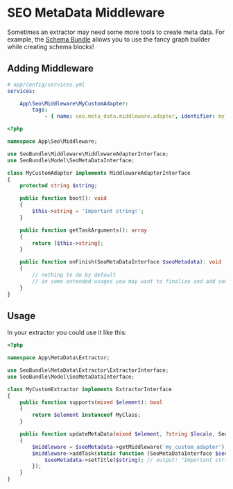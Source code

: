 # SEO MetaData Middleware
Sometimes an extractor may need some more tools to create meta data.
For example, the [Schema Bundle](https://github.com/dachcom-digital/pimcore-schema) allows you to use the fancy graph builder while creating schema blocks!

## Adding Middleware

```yaml
# app/config/services.yml
services:

    App\Seo\Middleware\MyCustomAdapter:
        tags:
            - { name: seo.meta_data.middleware.adapter, identifier: my_custom_adapter }
```

```php
<?php

namespace App\Seo\Middleware;

use SeoBundle\Middleware\MiddlewareAdapterInterface;
use SeoBundle\Model\SeoMetaDataInterface;

class MyCustomAdapter implements MiddlewareAdapterInterface
{
    protected string $string;

    public function boot(): void
    {
        $this->string = 'Important string!';
    }

    public function getTaskArguments(): array
    {
        return [$this->string];
    }

    public function onFinish(SeoMetaDataInterface $seoMetadata): void
    {
        // nothing to do by default
        // in some extended usages you may want to finalize and add some data to the SeoMetaData object after all extractors have been dispatched.
    }
}
```

## Usage
In your extractor you could use it like this:

```php
<?php

namespace App\MetaData\Extractor;

use SeoBundle\MetaData\Extractor\ExtractorInterface;
use SeoBundle\Model\SeoMetaDataInterface;

class MyCustomExtractor implements ExtractorInterface
{
    public function supports(mixed $element): bool
    {
        return $element instanceof MyClass;
    }

    public function updateMetaData(mixed $element, ?string $locale, SeoMetaDataInterface $seoMetadata): void
    {
        $middleware = $seoMetadata->getMiddleware('my_custom_adapter');
        $middleware->addTask(static function (SeoMetaDataInterface $seoMetadata, string $string) {
            $seoMetadata->setTitle($string); // output: "Important string"
        });
    }
}
```